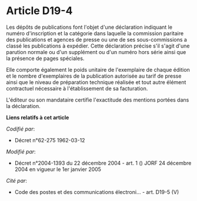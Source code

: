 # Article D19-4

Les dépôts de publications font l'objet d'une déclaration indiquant le numéro d'inscription et la catégorie dans laquelle la
commission paritaire des publications et agences de presse ou une de ses sous-commissions a classé les publications à
expédier. Cette déclaration précise s'il s'agit d'une parution normale ou d'un supplément ou d'un numéro hors série ainsi que
la présence de pages spéciales.

Elle comporte également le poids unitaire de l'exemplaire de chaque édition et le nombre d'exemplaires de la publication
autorisée au tarif de presse ainsi que le niveau de préparation technique réalisée et tout autre élément contractuel
nécessaire à l'établissement de sa facturation.

L'éditeur ou son mandataire certifie l'exactitude des mentions portées dans la déclaration.

**Liens relatifs à cet article**

_Codifié par_:

  - Décret n°62-275 1962-03-12

_Modifié par_:

  - Décret n°2004-1393 du 22 décembre 2004 - art. 1 () JORF 24 décembre 2004 en vigueur le 1er janvier 2005

_Cité par_:

  - Code des postes et des communications électroni... - art. D19-5 (V)
